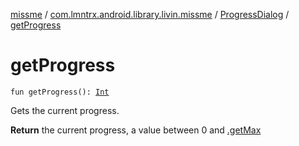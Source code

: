[missme](../../index.md) / [com.lmntrx.android.library.livin.missme](../index.md) / [ProgressDialog](index.md) / [getProgress](./get-progress.md)

# getProgress

`fun getProgress(): `[`Int`](https://kotlinlang.org/api/latest/jvm/stdlib/kotlin/-int/index.html)

Gets the current progress.

**Return**
the current progress, a value between 0 and [.getMax](#)

